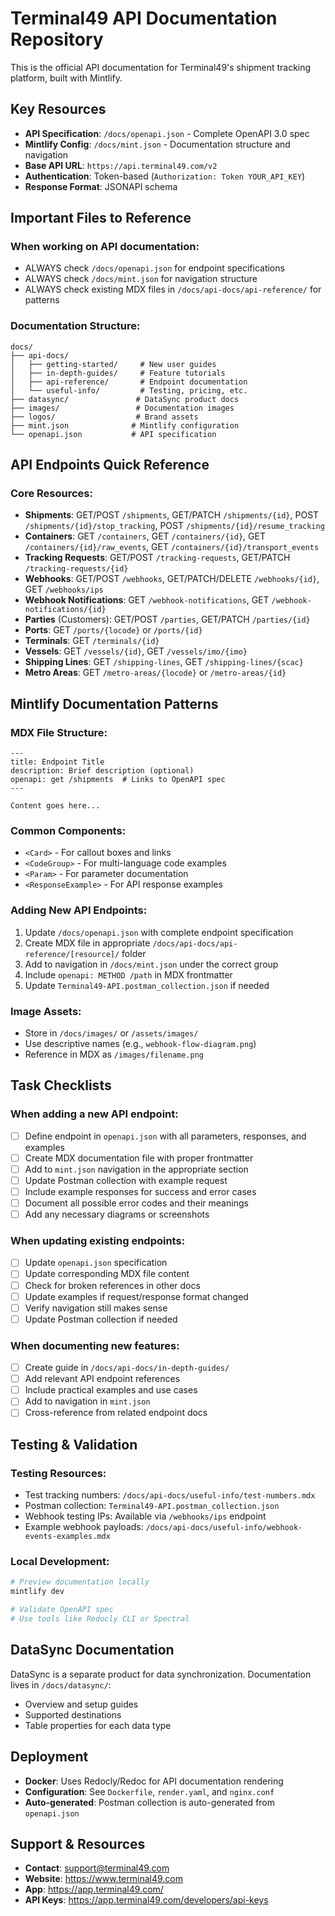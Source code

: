 # Terminal49 API Documentation Repository

This is the official API documentation for Terminal49's shipment tracking platform, built with Mintlify.

## Key Resources
- **API Specification**: `/docs/openapi.json` - Complete OpenAPI 3.0 spec
- **Mintlify Config**: `/docs/mint.json` - Documentation structure and navigation
- **Base API URL**: `https://api.terminal49.com/v2`
- **Authentication**: Token-based (`Authorization: Token YOUR_API_KEY`)
- **Response Format**: JSONAPI schema

## Important Files to Reference

### When working on API documentation:
- ALWAYS check `/docs/openapi.json` for endpoint specifications
- ALWAYS check `/docs/mint.json` for navigation structure
- ALWAYS check existing MDX files in `/docs/api-docs/api-reference/` for patterns

### Documentation Structure:
```
docs/
├── api-docs/
│   ├── getting-started/     # New user guides
│   ├── in-depth-guides/     # Feature tutorials
│   ├── api-reference/       # Endpoint documentation
│   └── useful-info/         # Testing, pricing, etc.
├── datasync/               # DataSync product docs
├── images/                 # Documentation images
├── logos/                  # Brand assets
├── mint.json              # Mintlify configuration
└── openapi.json           # API specification
```

## API Endpoints Quick Reference

### Core Resources:
- **Shipments**: GET/POST `/shipments`, GET/PATCH `/shipments/{id}`, POST `/shipments/{id}/stop_tracking`, POST `/shipments/{id}/resume_tracking`
- **Containers**: GET `/containers`, GET `/containers/{id}`, GET `/containers/{id}/raw_events`, GET `/containers/{id}/transport_events`
- **Tracking Requests**: GET/POST `/tracking-requests`, GET/PATCH `/tracking-requests/{id}`
- **Webhooks**: GET/POST `/webhooks`, GET/PATCH/DELETE `/webhooks/{id}`, GET `/webhooks/ips`
- **Webhook Notifications**: GET `/webhook-notifications`, GET `/webhook-notifications/{id}`
- **Parties** (Customers): GET/POST `/parties`, GET/PATCH `/parties/{id}`
- **Ports**: GET `/ports/{locode}` or `/ports/{id}`
- **Terminals**: GET `/terminals/{id}`
- **Vessels**: GET `/vessels/{id}`, GET `/vessels/imo/{imo}`
- **Shipping Lines**: GET `/shipping-lines`, GET `/shipping-lines/{scac}`
- **Metro Areas**: GET `/metro-areas/{locode}` or `/metro-areas/{id}`

## Mintlify Documentation Patterns

### MDX File Structure:
```mdx
---
title: Endpoint Title
description: Brief description (optional)
openapi: get /shipments  # Links to OpenAPI spec
---

Content goes here...
```

### Common Components:
- `<Card>` - For callout boxes and links
- `<CodeGroup>` - For multi-language code examples
- `<Param>` - For parameter documentation
- `<ResponseExample>` - For API response examples

### Adding New API Endpoints:
1. Update `/docs/openapi.json` with complete endpoint specification
2. Create MDX file in appropriate `/docs/api-docs/api-reference/[resource]/` folder
3. Add to navigation in `/docs/mint.json` under the correct group
4. Include `openapi: METHOD /path` in MDX frontmatter
5. Update `Terminal49-API.postman_collection.json` if needed

### Image Assets:
- Store in `/docs/images/` or `/assets/images/`
- Use descriptive names (e.g., `webhook-flow-diagram.png`)
- Reference in MDX as `/images/filename.png`

## Task Checklists

### When adding a new API endpoint:
- [ ] Define endpoint in `openapi.json` with all parameters, responses, and examples
- [ ] Create MDX documentation file with proper frontmatter
- [ ] Add to `mint.json` navigation in the appropriate section
- [ ] Update Postman collection with example request
- [ ] Include example responses for success and error cases
- [ ] Document all possible error codes and their meanings
- [ ] Add any necessary diagrams or screenshots

### When updating existing endpoints:
- [ ] Update `openapi.json` specification
- [ ] Update corresponding MDX file content
- [ ] Check for broken references in other docs
- [ ] Update examples if request/response format changed
- [ ] Verify navigation still makes sense
- [ ] Update Postman collection if needed

### When documenting new features:
- [ ] Create guide in `/docs/api-docs/in-depth-guides/`
- [ ] Add relevant API endpoint references
- [ ] Include practical examples and use cases
- [ ] Add to navigation in `mint.json`
- [ ] Cross-reference from related endpoint docs

## Testing & Validation

### Testing Resources:
- Test tracking numbers: `/docs/api-docs/useful-info/test-numbers.mdx`
- Postman collection: `Terminal49-API.postman_collection.json`
- Webhook testing IPs: Available via `/webhooks/ips` endpoint
- Example webhook payloads: `/docs/api-docs/useful-info/webhook-events-examples.mdx`

### Local Development:
```bash
# Preview documentation locally
mintlify dev

# Validate OpenAPI spec
# Use tools like Redocly CLI or Spectral
```

## DataSync Documentation

DataSync is a separate product for data synchronization. Documentation lives in `/docs/datasync/`:
- Overview and setup guides
- Supported destinations
- Table properties for each data type

## Deployment

- **Docker**: Uses Redocly/Redoc for API documentation rendering
- **Configuration**: See `Dockerfile`, `render.yaml`, and `nginx.conf`
- **Auto-generated**: Postman collection is auto-generated from `openapi.json`

## Support & Resources

- **Contact**: support@terminal49.com
- **Website**: https://www.terminal49.com
- **App**: https://app.terminal49.com/
- **API Keys**: https://app.terminal49.com/developers/api-keys